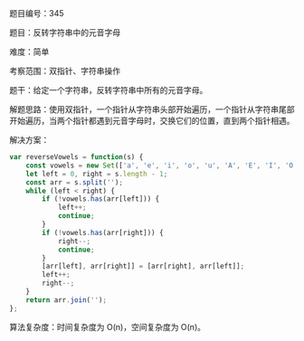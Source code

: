题目编号：345

题目：反转字符串中的元音字母

难度：简单

考察范围：双指针、字符串操作

题干：给定一个字符串，反转字符串中所有的元音字母。

解题思路：使用双指针，一个指针从字符串头部开始遍历，一个指针从字符串尾部开始遍历，当两个指针都遇到元音字母时，交换它们的位置，直到两个指针相遇。

解决方案：

```javascript
var reverseVowels = function(s) {
    const vowels = new Set(['a', 'e', 'i', 'o', 'u', 'A', 'E', 'I', 'O', 'U']);
    let left = 0, right = s.length - 1;
    const arr = s.split('');
    while (left < right) {
        if (!vowels.has(arr[left])) {
            left++;
            continue;
        }
        if (!vowels.has(arr[right])) {
            right--;
            continue;
        }
        [arr[left], arr[right]] = [arr[right], arr[left]];
        left++;
        right--;
    }
    return arr.join('');
};
```

算法复杂度：时间复杂度为 O(n)，空间复杂度为 O(n)。